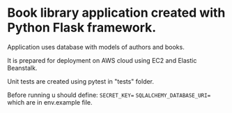 # Book library application created with Python Flask framework.

Application uses database with models of authors and books.

It is prepared for deployment on AWS cloud using EC2 and Elastic Beanstalk.

Unit tests are created using pytest in "tests" folder.  

Before running u should define:
`SECRET_KEY=`
`SQLALCHEMY_DATABASE_URI=`
which are in env.example file.
